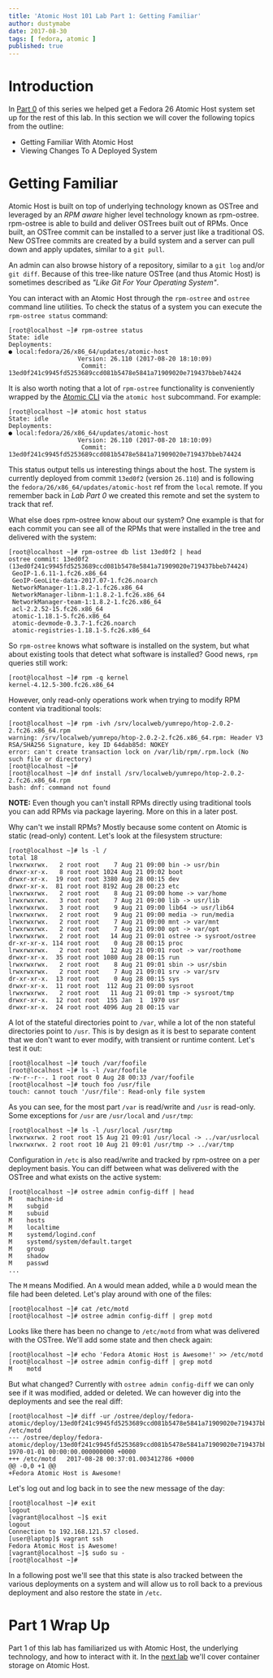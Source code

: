 ```yaml
---
title: 'Atomic Host 101 Lab Part 1: Getting Familiar'
author: dustymabe
date: 2017-08-30
tags: [ fedora, atomic ]
published: true
---
```


# Introduction

In [Part 0](/2017/08/29/atomic-host-101-lab-part-0-preparation/)
of this series we helped get a Fedora 26 Atomic Host system set up 
for the rest of this lab. In this section we will cover the 
following topics from the outline:

- Getting Familiar With Atomic Host
- Viewing Changes To A Deployed System

# Getting Familiar

Atomic Host is built on top of underlying technology known as OSTree 
and leveraged by an *RPM aware* higher level technology known as rpm-ostree.
rpm-ostree is able to build and deliver OSTrees built out of RPMs.
Once built, an OSTree commit can be installed to a server just like
a traditional OS. New OSTree commits are created by a build system and 
a server can pull down and apply updates, similar to a `git pull`.

An admin can also browse history of a repository, similar to a
`git log` and/or `git diff`. Because of this tree-like nature 
OSTree (and thus Atomic Host) is sometimes described as
*"Like Git For Your Operating System"*.

You can interact with an Atomic Host through the
`rpm-ostree` and `ostree` command line utilities. To check the
status of a system you can execute the `rpm-ostree status` command:

```nohighlight
[root@localhost ~]# rpm-ostree status
State: idle
Deployments:
● local:fedora/26/x86_64/updates/atomic-host
                   Version: 26.110 (2017-08-20 18:10:09)
                    Commit: 13ed0f241c9945fd5253689ccd081b5478e5841a71909020e719437bbeb74424
```

It is also worth noting that a lot of `rpm-ostree` functionality is conveniently
wrapped by the [Atomic CLI](https://github.com/projectatomic/atomic)
via the `atomic host` subcommand. For example:

```nohighlight
[root@localhost ~]# atomic host status
State: idle
Deployments:
● local:fedora/26/x86_64/updates/atomic-host
                   Version: 26.110 (2017-08-20 18:10:09)
                    Commit: 13ed0f241c9945fd5253689ccd081b5478e5841a71909020e719437bbeb74424
```

This status output tells us interesting things about the host.
The system is currently deployed from commit `13ed0f2` (version `26.110`)
and is following the `fedora/26/x86_64/updates/atomic-host` ref
from the `local` remote. If you remember back in *Lab Part 0* we created
this remote and set the system to track that ref.


What else does rpm-ostree know about our system? One example is that
for each commit you can see all of the RPMs that were installed in the
tree and delivered with the system:

```nohighlight
[root@localhost ~]# rpm-ostree db list 13ed0f2 | head
ostree commit: 13ed0f2 (13ed0f241c9945fd5253689ccd081b5478e5841a71909020e719437bbeb74424)
 GeoIP-1.6.11-1.fc26.x86_64
 GeoIP-GeoLite-data-2017.07-1.fc26.noarch
 NetworkManager-1:1.8.2-1.fc26.x86_64
 NetworkManager-libnm-1:1.8.2-1.fc26.x86_64
 NetworkManager-team-1:1.8.2-1.fc26.x86_64
 acl-2.2.52-15.fc26.x86_64
 atomic-1.18.1-5.fc26.x86_64
 atomic-devmode-0.3.7-1.fc26.noarch
 atomic-registries-1.18.1-5.fc26.x86_64
```

So `rpm-ostree` knows what software is installed on the system, but
what about existing tools that detect what software is installed? 
Good news, `rpm` queries still work:

```nohighlight
[root@localhost ~]# rpm -q kernel
kernel-4.12.5-300.fc26.x86_64
```

However, only read-only operations work when trying to modify RPM
content via traditional tools:

```nohighlight
[root@localhost ~]# rpm -ivh /srv/localweb/yumrepo/htop-2.0.2-2.fc26.x86_64.rpm
warning: /srv/localweb/yumrepo/htop-2.0.2-2.fc26.x86_64.rpm: Header V3 RSA/SHA256 Signature, key ID 64dab85d: NOKEY
error: can't create transaction lock on /var/lib/rpm/.rpm.lock (No such file or directory)
[root@localhost ~]#
[root@localhost ~]# dnf install /srv/localweb/yumrepo/htop-2.0.2-2.fc26.x86_64.rpm
bash: dnf: command not found
```

**NOTE:** Even though you can't install RPMs directly using traditional tools you can
          add RPMs via package layering. More on this in a later post.

Why can't we install RPMs? Mostly because some content on Atomic is
static (read-only) content. Let's look at the filesystem structure:

```nohighlight
[root@localhost ~]# ls -l /
total 18
lrwxrwxrwx.   2 root root    7 Aug 21 09:00 bin -> usr/bin
drwxr-xr-x.   8 root root 1024 Aug 21 09:02 boot
drwxr-xr-x.  19 root root 3380 Aug 28 00:15 dev
drwxr-xr-x.  81 root root 8192 Aug 28 00:23 etc
lrwxrwxrwx.   2 root root    8 Aug 21 09:00 home -> var/home
lrwxrwxrwx.   3 root root    7 Aug 21 09:00 lib -> usr/lib
lrwxrwxrwx.   3 root root    9 Aug 21 09:00 lib64 -> usr/lib64
lrwxrwxrwx.   2 root root    9 Aug 21 09:00 media -> run/media
lrwxrwxrwx.   2 root root    7 Aug 21 09:00 mnt -> var/mnt
lrwxrwxrwx.   2 root root    7 Aug 21 09:00 opt -> var/opt
lrwxrwxrwx.   2 root root   14 Aug 21 09:01 ostree -> sysroot/ostree
dr-xr-xr-x. 114 root root    0 Aug 28 00:15 proc
lrwxrwxrwx.   2 root root   12 Aug 21 09:01 root -> var/roothome
drwxr-xr-x.  35 root root 1080 Aug 28 00:15 run
lrwxrwxrwx.   2 root root    8 Aug 21 09:01 sbin -> usr/sbin
lrwxrwxrwx.   2 root root    7 Aug 21 09:01 srv -> var/srv
dr-xr-xr-x.  13 root root    0 Aug 28 00:15 sys
drwxr-xr-x.  11 root root  112 Aug 21 09:00 sysroot
lrwxrwxrwx.   2 root root   11 Aug 21 09:01 tmp -> sysroot/tmp
drwxr-xr-x.  12 root root  155 Jan  1  1970 usr
drwxr-xr-x.  24 root root 4096 Aug 28 00:15 var
```

A lot of the stateful directories point to `/var`, while a lot
of the non stateful directories point to `/usr`. This is by design
as it is best to separate content that we don't want to ever modify,
with transient or runtime content. Let's test it out:

```nohighlight
[root@localhost ~]# touch /var/foofile
[root@localhost ~]# ls -l /var/foofile
-rw-r--r--. 1 root root 0 Aug 28 00:33 /var/foofile
[root@localhost ~]# touch foo /usr/file
touch: cannot touch '/usr/file': Read-only file system
```

As you can see, for the most part `/var` is read/write and `/usr` is read-only.
Some exceptions for `/usr` are `/usr/local` and `/usr/tmp`:

```nohighlight
[root@localhost ~]# ls -l /usr/local /usr/tmp
lrwxrwxrwx. 2 root root 15 Aug 21 09:01 /usr/local -> ../var/usrlocal
lrwxrwxrwx. 2 root root 10 Aug 21 09:01 /usr/tmp -> ../var/tmp
```

Configuration in `/etc` is also read/write and tracked by rpm-ostree on a
per deployment basis. You can diff between what was delivered with the
OSTree and what exists on the active system:

```nohighlight
[root@localhost ~]# ostree admin config-diff | head
M    machine-id
M    subgid
M    subuid
M    hosts
M    localtime
M    systemd/logind.conf
M    systemd/system/default.target
M    group
M    shadow
M    passwd
...
```

The `M` means Modified. An `A` would mean added, while a `D` would
mean the file had been deleted. Let's play around with one of the files:

```nohighlight
[root@localhost ~]# cat /etc/motd
[root@localhost ~]# ostree admin config-diff | grep motd
```

Looks like there has been no change to `/etc/motd` from what was
delivered with the OSTree. We'll add some state and then check again:

```nohighlight
[root@localhost ~]# echo 'Fedora Atomic Host is Awesome!' >> /etc/motd
[root@localhost ~]# ostree admin config-diff | grep motd
M    motd
```

But what changed? Currently with `ostree admin config-diff` we can only
see if it was modified, added or deleted. We can however dig into the
deployments and see the real diff:

```nohighlight
[root@localhost ~]# diff -ur /ostree/deploy/fedora-atomic/deploy/13ed0f241c9945fd5253689ccd081b5478e5841a71909020e719437bbeb74424.0/usr/etc/motd /etc/motd
--- /ostree/deploy/fedora-atomic/deploy/13ed0f241c9945fd5253689ccd081b5478e5841a71909020e719437bbeb74424.0/usr/etc/motd 1970-01-01 00:00:00.000000000 +0000
+++ /etc/motd   2017-08-28 00:37:01.003412786 +0000
@@ -0,0 +1 @@
+Fedora Atomic Host is Awesome!
```

Let's log out and log back in to see the new message of the day:

```nohighlight
[root@localhost ~]# exit
logout
[vagrant@localhost ~]$ exit
logout
Connection to 192.168.121.57 closed.
[user@laptop]$ vagrant ssh
Fedora Atomic Host is Awesome!
[vagrant@localhost ~]$ sudo su -
[root@localhost ~]#
```

In a following post we'll see that this state is also tracked between the various
deployments on a system and will allow us to roll back to a previous
deployment and also restore the state in `/etc`.

# Part 1 Wrap Up

Part 1 of this lab has familiarized us with Atomic Host, the
underlying technology, and how to interact with it. In the
[next lab](/2017/08/31/atomic-host-101-lab-part-2-container-storage/)
we'll cover container storage on Atomic Host.
